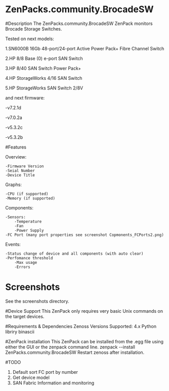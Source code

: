 # ZenPacks.community.BrocadeSW

#Description
The ZenPacks.community.BrocadeSW ZenPack monitors Brocade Storage Switches.

Tested on next models:

1.SN6000B 16Gb 48-port/24-port Active Power Pack+ Fibre Channel Switch

2.HP 8/8 Base (0) e-port SAN Switch

3.HP 8/40 SAN Switch Power Pack+

4.HP StorageWorks 4/16 SAN Switch

5.HP StorageWorks SAN Switch 2/8V

and next firmware:

-v7.2.1d

-v7.0.2a

-v5.3.2c

-v5.3.2b


#Features

Overview:

    -Firmware Version
    -Seial Number
    -Device Title
Graphs:

    -CPU (if supported)
    -Memory (if supported)

Components:

    -Sensors:
        -Temperature
        -Fan
        -Power Supply
    -FC Port (many port properties see screenshot Copmonents_FCPorts2.png)
Events:

    -Status change of device and all components (with auto clear)
    -Perfomance threshold
        -Max usage
        -Errors

# Screenshots
See the screenshots directory.

#Device Support
This ZenPack only requires very basic Unix commands on the target devices.

#Requirements & Dependencies
Zenoss Versions Supported: 4.x
Python libriry binascii

#ZenPack installation
This ZenPack can be installed from the .egg file using either the GUI or the zenpack command line.
zenpack --install ZenPacks.community.BrocadeSW
Restart zenoss after installation.

#TODO
1. Default sort FC port by number
2. Get device model
3. SAN Fabric Information and monitoring

